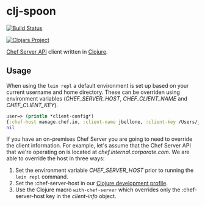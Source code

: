 # clj-spoon
[![Build Status](https://travis-ci.org/johnbellone/spoon.svg)](https://travis-ci.org/johnbellone/spoon)

[![Clojars Project](http://clojars.org/com.bloomberg.inf/spoon/latest-version.svg)](http://clojars.org/com.bloomberg.inf/spoon)

[Chef Server API][1] client written in [Clojure][2].

## Usage
When using the `lein repl` a default environment is set up based on
your current username and home directory. These can be overriden using
environment variables (*CHEF_SERVER_HOST*, *CHEF_CLIENT_NAME* and
*CHEF_CLIENT_KEY*).
```clojure
user=> (println *client-config*)
{:chef-host manage.chef.io, :client-name jbellone, :client-key /Users/jbellone/.chef/jbellone.pem}
nil
```
If you have an on-premises Chef Server you are going to need to
override the client information. For example, let's assume that the
Chef Server API that we're operating on is located at
_chef.internal.corporate.com_. We are able to override the host in
three ways:

1. Set the environment variable *CHEF_SERVER_HOST* prior to running
the `lein repl` command.
2. Set the :chef-server-host in our [Clojure development profile][3].
3. Use the Clojure macro `with-chef-server` which overrides only the
:chef-server-host key in the _client-info_ object.

[1]: https://chef.io
[2]: http://clojure.org
[3]: https://github.com/weavejester/environ#example-usage
